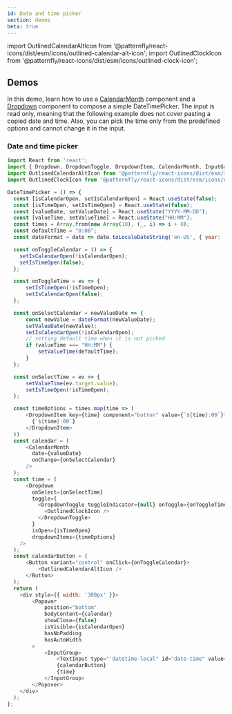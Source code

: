 ```yaml
---
id: Date and time picker
section: demos
beta: true
---
```


import OutlinedCalendarAltIcon from '@patternfly/react-icons/dist/esm/icons/outlined-calendar-alt-icon';
import OutlinedClockIcon from '@patternfly/react-icons/dist/esm/icons/outlined-clock-icon';

## Demos

In this demo, learn how to use a [CalendarMonth](/components/calendar-month) component and a [Dropdown](/components/dropdown) component to compose a simple DateTimePicker. The input is read only, meaning that the following example does not cover pasting a copied date and time. Also, you can pick the time only from the predefined options and cannot change it in the input.

### Date and time picker

```js
import React from 'react';
import { Dropdown, DropdownToggle, DropdownItem, CalendarMonth, InputGroup, TextInput, Button, Popover } from '@patternfly/react-core';
import OutlinedCalendarAltIcon from '@patternfly/react-icons/dist/esm/icons/outlined-calendar-alt-icon';
import OutlinedClockIcon from '@patternfly/react-icons/dist/esm/icons/outlined-clock-icon';

DateTimePicker = () => {
  const [isCalendarOpen, setIsCalendarOpen] = React.useState(false);
  const [isTimeOpen, setIsTimeOpen] = React.useState(false);
  const [valueDate, setValueDate] = React.useState("YYYY-MM-DD");
  const [valueTime, setValueTime] = React.useState("HH:MM");
  const times = Array.from(new Array(10), (_, i) => i + 8);
  const defaultTime = "0:00";
  const dateFormat = date => date.toLocaleDateString('en-US', { year: 'numeric', month: '2-digit', day: '2-digit' }).replace(/\//g,'-');

  const onToggleCalendar = () => {
    setIsCalendarOpen(!isCalendarOpen);
    setIsTimeOpen(false);
  };

  const onToggleTime = ev => {
      setIsTimeOpen(!isTimeOpen);
      setIsCalendarOpen(false);
  };

  const onSelectCalendar = newValueDate => {
      const newValue = dateFormat(newValueDate);
      setValueDate(newValue);
      setIsCalendarOpen(!isCalendarOpen);
      // setting default time when it is not picked
      if (valueTime === "HH:MM") {
          setValueTime(defaultTime);
      }
  };

  const onSelectTime = ev => {
      setValueTime(ev.target.value);
      setIsTimeOpen(!isTimeOpen);
  };

  const timeOptions = times.map(time => (
      <DropdownItem key={time} component="button" value={`${time}:00`}>
        {`${time}:00`}
      </DropdownItem>
  ))
  const calendar = (
      <CalendarMonth
        date={valueDate}
        onChange={onSelectCalendar}
      />
  );
  const time = (
      <Dropdown
        onSelect={onSelectTime}
        toggle={
          <DropdownToggle toggleIndicator={null} onToggle={onToggleTime} style={{ padding: '6px 16px' }}>
            <OutlinedClockIcon />
          </DropdownToggle>
        }
        isOpen={isTimeOpen}
        dropdownItems={timeOptions}
    />
  );
  const calendarButton = (
      <Button variant="control" onClick={onToggleCalendar}>
          <OutlinedCalendarAltIcon />
      </Button>
  );
  return (
    <div style={{ width: '300px' }}>
        <Popover
            position="bottom"
            bodyContent={calendar}
            showClose={false}
            isVisible={isCalendarOpen}
            hasNoPadding
            hasAutoWidth
        >
            <InputGroup>
                <TextInput type="'datetime-local" id="date-time" value={valueDate + ' ' + valueTime} isReadOnly/>
                {calendarButton}
                {time}
            </InputGroup>
        </Popover>
    </div>
  );
};
```